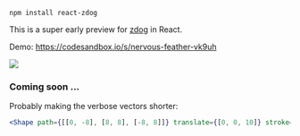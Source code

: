     npm install react-zdog
    
This is a super early preview for [zdog](zzz.dog) in React.

Demo: https://codesandbox.io/s/nervous-feather-vk9uh

![](https://i.imgur.com/6JVB5S6.gif])

### Coming soon ...

Probably making the verbose vectors shorter:

```jsx
<Shape path={[[0, -8], [8, 8], [-8, 8]]} translate={[0, 0, 10]} stroke={3} fill />
```
